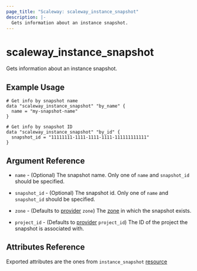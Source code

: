 ```yaml
---
page_title: "Scaleway: scaleway_instance_snapshot"
description: |-
  Gets information about an instance snapshot.
---
```


# scaleway_instance_snapshot

Gets information about an instance snapshot.

## Example Usage

```hcl
# Get info by snapshot name
data "scaleway_instance_snapshot" "by_name" {
  name = "my-snapshot-name"
}

# Get info by snapshot ID
data "scaleway_instance_snapshot" "by_id" {
  snapshot_id = "11111111-1111-1111-1111-111111111111"
}
```

## Argument Reference

- `name` - (Optional) The snapshot name.
  Only one of `name` and `snapshot_id` should be specified.

- `snapshot_id` - (Optional) The snapshot id.
  Only one of `name` and `snapshot_id` should be specified.

- `zone` - (Defaults to [provider](../index.md#arguments-reference) `zone`) The [zone](../guides/regions_and_zones.md#zones) in which the snapshot exists.


- `project_id` - (Defaults to [provider](../index.md#arguments-reference) `project_id`) The ID of the project the snapshot is associated with.

## Attributes Reference

Exported attributes are the ones from `instance_snapshot` [resource](../resources/instance_snapshot.md)

